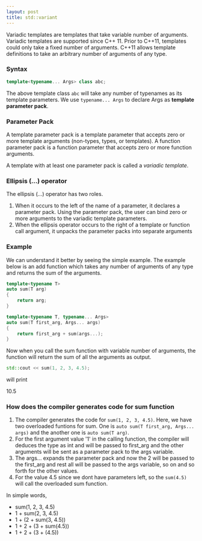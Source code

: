 ```yaml
---
layout: post
title: std::variant
---
```


Variadic templates are templates that take variable number of arguments. Variadic templates are supported since C++ 11. Prior to C++11, templates could only take a fixed number of arguments. C++11 allows template definitions to take an arbitrary number of arguments of any type. 

### Syntax

```cpp
template<typename... Args> class abc;
```

The above template class ```abc``` will take any number of typenames as its template parameters. We use ```typename... Args``` to declare Args as **template parameter pack**.

### Parameter Pack

A template parameter pack is a template parameter that accepts zero or more template arguments (non-types, types, or templates). A function parameter pack is a function parameter that accepts zero or more function arguments.

A template with at least one parameter pack is called a *variadic template*. 

### Ellipsis (...) operator

The ellipsis (...) operator has two roles. 
1. When it occurs to the left of the name of a parameter, it declares a parameter pack. Using the parameter pack, the user can bind zero or more arguments to the variadic template parameters.
2. When the ellipsis operator occurs to the right of a template or function call argument, it unpacks the parameter packs into separate arguments

### Example

We can understand it better by seeing the simple example. The example below is an add function which takes any number of arguments of any type and returns the sum of the arguments.

```cpp
template<typename T>
auto sum(T arg)
{
	return arg;
}

template<typename T, typename... Args>
auto sum(T first_arg, Args... args)
{
	return first_arg + sum(args...);
}
```

Now when you call the sum function with variable number of arguments, the function will return the sum of all the arguments as output.

```cpp
std::cout << sum(1, 2, 3, 4.5);
```

will print

10.5

### How does the compiler generates code for sum function 

1. The compiler generates the code for ```sum(1, 2, 3, 4.5)```. Here, we have two overloaded funtions for sum. One is ```auto sum(T first_arg, Args... args)``` and the another one is ```auto sum(T arg)```.
2. For the first argument value '1' in the calling function, the compiler will deduces the type as int and will be passed to first_arg and the other arguments will be sent as a parameter pack to the args variable. 
3. The args... expands the parameter pack and now the 2 will be passed to the first_arg and rest all will be passed to the args variable, so on and so forth for the other values. 
4. For the value 4.5 since we dont have parameters left, so the ```sum(4.5)``` will call the overloaded sum function. 

In simple words, 
- sum(1, 2, 3, 4.5)
- 1 + sum(2, 3, 4.5)
- 1 + (2 + sum(3, 4.5))
- 1 + 2 + (3 + sum(4.5))
- 1 + 2 + (3 + (4.5))



